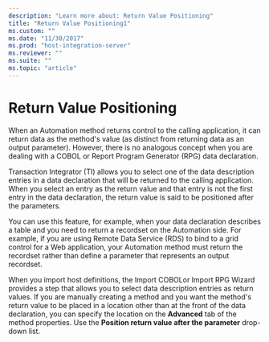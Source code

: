 ```yaml
---
description: "Learn more about: Return Value Positioning"
title: "Return Value Positioning1"
ms.custom: ""
ms.date: "11/30/2017"
ms.prod: "host-integration-server"
ms.reviewer: ""
ms.suite: ""
ms.topic: "article"
---
```

# Return Value Positioning
When an Automation method returns control to the calling application, it can return data as the method's value (as distinct from returning data as an output parameter). However, there is no analogous concept when you are dealing with a COBOL or Report Program Generator (RPG) data declaration.  
  
 Transaction Integrator (TI) allows you to select one of the data description entries in a data declaration that will be returned to the calling application. When you select an entry as the return value and that entry is not the first entry in the data declaration, the return value is said to be positioned after the parameters.  
  
 You can use this feature, for example, when your data declaration describes a table and you need to return a recordset on the Automation side. For example, if you are using Remote Data Service (RDS) to bind to a grid control for a Web application, your Automation method must return the recordset rather than define a parameter that represents an output recordset.  
  
 When you import host definitions, the Import COBOLor Import RPG Wizard provides a step that allows you to select data description entries as return values. If you are manually creating a method and you want the method's return value to be placed in a location other than at the front of the data declaration, you can specify the location on the **Advanced** tab of the method properties. Use the **Position return value after the parameter** drop-down list.
